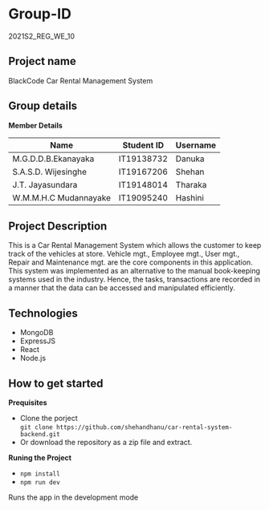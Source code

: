 # Group-ID

2021S2_REG_WE_10

## Project name

BlackCode Car Rental Management System

## Group details

**Member Details**

|Name|Student ID|Username|
|----|----------|--------|
|M.G.D.D.B.Ekanayaka|IT19138732|Danuka|
|S.A.S.D. Wijesinghe|IT19167206|Shehan|
|J.T. Jayasundara|IT19148014|Tharaka|
|W.M.M.H.C Mudannayake|IT19095240|Hashini|



## Project Description

This is a Car Rental Management System which allows the customer to keep track of the vehicles at store. Vehicle mgt., Employee mgt., User mgt., Repair and Maintenance mgt. are the core components in this application. This system was implemented as an alternative to the manual book-keeping systems used in the industry. Hence, the tasks, transactions are recorded in a manner that the data can be accessed and manipulated efficiently.

## Technologies

- MongoDB
- ExpressJS
- React
- Node.js

## How to get started

**Prequisites**

- Clone the porject \
`git clone https://github.com/shehandhanu/car-rental-system-backend.git`
- Or download the repository as a zip file and extract.

**Runing the Project**

- `npm install`
- `npm run dev`

Runs the app in the development mode
